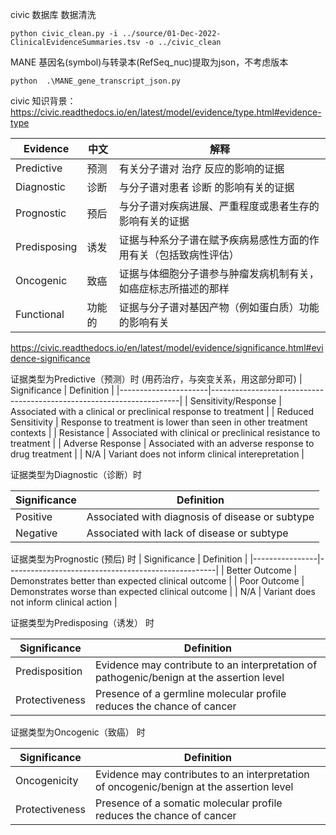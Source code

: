 civic 数据库 数据清洗
```
python civic_clean.py -i ../source/01-Dec-2022-ClinicalEvidenceSummaries.tsv -o ../civic_clean
```

MANE 基因名(symbol)与转录本(RefSeq_nuc)提取为json，不考虑版本
```
python  .\MANE_gene_transcript_json.py
```





civic 知识背景：
https://civic.readthedocs.io/en/latest/model/evidence/type.html#evidence-type

|   Evidence    | 中文|解释|
| ----------- | ----------- |-----------|
|Predictive | 预测 |有关分子谱对 治疗 反应的影响的证据
|Diagnostic | 诊断 |与分子谱对患者 诊断 的影响有关的证据
|Prognostic|预后|与分子谱对疾病进展、严重程度或患者生存的影响有关的证据
|Predisposing|诱发|证据与种系分子谱在赋予疾病易感性方面的作用有关（包括致病性评估）
|Oncogenic|致癌|证据与体细胞分子谱参与肿瘤发病机制有关，如癌症标志所描述的那样
|Functional|功能的|证据与分子谱对基因产物（例如蛋白质）功能的影响有关

https://civic.readthedocs.io/en/latest/model/evidence/significance.html#evidence-significance

证据类型为Predictive（预测）时
(用药治疗，与突变关系，用这部分即可)
| Significance         | Definition                                                           |
|----------------------|----------------------------------------------------------------------|
| Sensitivity/Response | Associated with a clinical or preclinical response to treatment      |
| Reduced Sensitivity  | Response to treatment is lower than seen in other treatment contexts |
| Resistance           | Associated with clinical or preclinical resistance to treatment      |
| Adverse Response     | Associated with an adverse response to drug treatment                |
| N/A                  | Variant does not inform clinical interepretation                     |

证据类型为Diagnostic（诊断）时

| Significance | Definition                                      |
|--------------|-------------------------------------------------|
| Positive     | Associated with diagnosis of disease or subtype |
| Negative     | Associated with lack of disease or subtype      |

证据类型为Prognostic (预后) 时
| Significance   | Definition                                         |
|----------------|----------------------------------------------------|
| Better Outcome | Demonstrates better than expected clinical outcome |
| Poor Outcome   | Demonstrates worse than expected clinical outcome  |
| N/A            | Variant does not inform clinical action            |

证据类型为Predisposing（诱发） 时

| Significance   | Definition                                                                               |
|----------------|------------------------------------------------------------------------------------------|
| Predisposition | Evidence may contribute to an interpretation of pathogenic/benign at the assertion level |
| Protectiveness | Presence of a germline molecular profile reduces the chance of cancer                    |

证据类型为Oncogenic（致癌） 时

| Significance   | Definition                                                                               |
|----------------|------------------------------------------------------------------------------------------|
| Oncogenicity   | Evidence may contributes to an interpretation of oncogenic/benign at the assertion level |
| Protectiveness | Presence of a somatic molecular profile reduces the chance of cancer                     |

